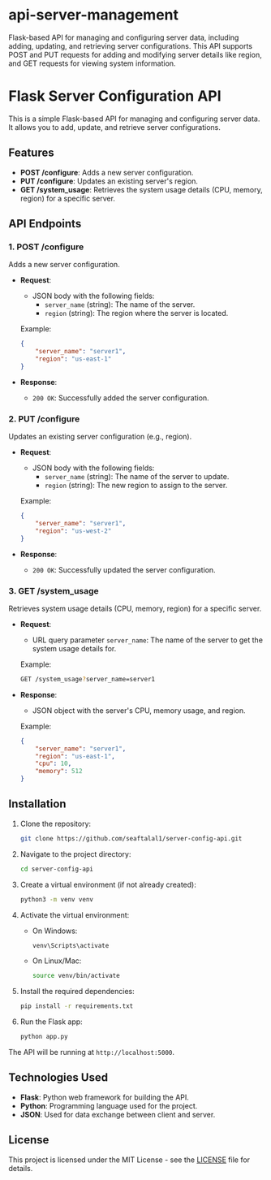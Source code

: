 # api-server-management
Flask-based API for managing and configuring server data, including adding, updating, and retrieving server configurations. This API supports POST and PUT requests for adding and modifying server details like region, and GET requests for viewing system information.

# Flask Server Configuration API

This is a simple Flask-based API for managing and configuring server data. It allows you to add, update, and retrieve server configurations.

## Features

- **POST /configure**: Adds a new server configuration.
- **PUT /configure**: Updates an existing server's region.
- **GET /system_usage**: Retrieves the system usage details (CPU, memory, region) for a specific server.

## API Endpoints

### 1. **POST /configure**
Adds a new server configuration.

- **Request**: 
    - JSON body with the following fields:
        - `server_name` (string): The name of the server.
        - `region` (string): The region where the server is located.
        
    Example:
    ```json
    {
        "server_name": "server1",
        "region": "us-east-1"
    }
    ```

- **Response**:
    - `200 OK`: Successfully added the server configuration.

### 2. **PUT /configure**
Updates an existing server configuration (e.g., region).

- **Request**:
    - JSON body with the following fields:
        - `server_name` (string): The name of the server to update.
        - `region` (string): The new region to assign to the server.

    Example:
    ```json
    {
        "server_name": "server1",
        "region": "us-west-2"
    }
    ```

- **Response**:
    - `200 OK`: Successfully updated the server configuration.

### 3. **GET /system_usage**
Retrieves system usage details (CPU, memory, region) for a specific server.

- **Request**: 
    - URL query parameter `server_name`: The name of the server to get the system usage details for.

    Example:
    ```bash
    GET /system_usage?server_name=server1
    ```

- **Response**:
    - JSON object with the server's CPU, memory usage, and region.

    Example:
    ```json
    {
        "server_name": "server1",
        "region": "us-east-1",
        "cpu": 10,
        "memory": 512
    }
    ```

## Installation

1. Clone the repository:
    ```bash
    git clone https://github.com/seaftalal1/server-config-api.git
    ```

2. Navigate to the project directory:
    ```bash
    cd server-config-api
    ```

3. Create a virtual environment (if not already created):
    ```bash
    python3 -m venv venv
    ```

4. Activate the virtual environment:
    - On Windows:
      ```bash
      venv\Scripts\activate
      ```
    - On Linux/Mac:
      ```bash
      source venv/bin/activate
      ```

5. Install the required dependencies:
    ```bash
    pip install -r requirements.txt
    ```

6. Run the Flask app:
    ```bash
    python app.py
    ```

The API will be running at `http://localhost:5000`.

## Technologies Used

- **Flask**: Python web framework for building the API.
- **Python**: Programming language used for the project.
- **JSON**: Used for data exchange between client and server.

## License

This project is licensed under the MIT License - see the [LICENSE](LICENSE) file for details.
